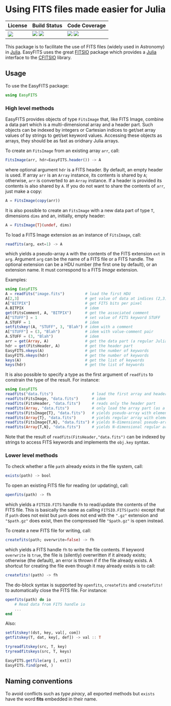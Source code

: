 # Using FITS files made easier for Julia

| **License**                     | **Build Status**                                                | **Code Coverage**                                                   |
|:--------------------------------|:----------------------------------------------------------------|:--------------------------------------------------------------------|
| [![][license-img]][license-url] | [![][travis-img]][travis-url] [![][appveyor-img]][appveyor-url] | [![][coveralls-img]][coveralls-url] [![][codecov-img]][codecov-url] |

This package is to facilitate the use of FITS files (widely used in Astronomy)
in [Julia][julia-url].  EasyFITS uses the great [FITSIO][fitsio-url] package
which provides a [Julia][julia-url] interface to the [CFITSIO][cfitsio-url]
library.


## Usage

To use the EasyFITS package:

```julia
using EasyFITS
```

### High level methods

EasyFITS provides objects of type `FitsImage` that, like FITS Image,
combine a data part which is a multi-dimensional array and a header part.  Such
objects can be indexed by integers or Cartesian indices to get/set array values
of by strings to get/set keyword values.  Accessing these objects as arrays,
they should be as fast as oridnary Julia arrays.

To create an `FitsImage` from an existing array `arr`, call:

```julia
FitsImage(arr, hdr=EasyFITS.header()) -> A
```

where optional argument `hdr` is a FITS header.  By default, an empty header is
used.  If array `arr` is an `Array` instance, its contents is shared by `A`;
otherwise, `arr` is converted to an `Array` instance.  If a header is provided
its contents is also shared by `A`.  If you do not want to share the contents
of `arr`, just make a copy:

```julia
A = FitsImage(copy(arr))
```

It is also possible to create an `FitsImage` with a new data part of type
`T`, dimensions `dims` and an, initially, empty header:


```julia
A = FitsImage{T}(undef, dims)
```

To load a FITS Image extension as an instance of `FitsImage`, call:

```julia
readfits(arg, ext=1) -> A
```

which yields a pseudo-array `A` with the contents of the FITS extension `ext`
in `arg`.  Argument `arg` can be the name of a FITS file or a FITS handle.  The
optional extension can be a HDU number (the first one by default), or an
extension name.  It must correspond to a FITS *Image* extension.

Examples:

```julia
using EasyFITS
A = readfits("image.fits")         # load the first HDU
A[2,3]                             # get value of data at indices (2,3)
A["BITPIX"]                        # get FITS bits per pixel
A.BITPIX                           # idem
get(FitsComment, A, "BITPIX")      # get the associated comment
A["STUFF"] = 1                     # set value of FITS keyword STUFF
A.STUFF = 1                        # idem
setfitskey!(A, "STUFF", 3, "Blah") # idem with a comment
A["STUFF"] = (3, "Blah")           # idem with value-comment pair
A.STUFF = (3, "Blah")              # idem
arr = get(Array, A)                # get the data part (a regular Julia array)
hdr = get(FitsHeader, A)           # get the header part
EasyFITS.nkeys(A)                  # get the number of keywords
EasyFITS.nkeys(hdr)                # get the number of keywords
keys(A)                            # get the list of keywords
keys(hdr)                          # get the list of keywords
```

It is also possible to specify a type as the first argument of `readfits`
to constrain the type of the result.  For instance:

```julia
using EasyFITS
readfits("data.fits")                 # load the first array and header
readfits(FitsImage, "data.fits")      # idem
readfits(FitsHeader, "data.fits")     # reads only the header part
readfits(Array, "data.fits")          # only load the array part (as a regular array)
readfits(FitsImage{T}, "data.fits")   # yields pseudo-array with elements of type T
readfits(Array{T}, "data.fits")       # yields regular array with elements of type T
readfits(FitsImage{T,N}, "data.fits") # yields N-dimensional pseudo-array with elements of type T
readfits(Array{T,N}, "data.fits")     # yields N-dimensional regular array with elements of type T
```

Note that the result of `readfits(FitsHeader,"data.fits")` can be indexed by
strings to access FITS keywords and implements the `obj.key` syntax.


### Lower level methods

To check whether a file `path` already exists in the file system, call:

```julia
exists(path) -> bool
```

To open an existing FITS file for reading (or updating), call:

```julia
openfits(path) -> fh
```

which yields a `FITSIO.FITS` handle `fh` to read/update the contents of the
FITS file.  This is basically the same as calling `FITSIO.FITS(path)` except
that if `path` does not exist but `path` does not end with the `".gz"`
extension and `"$path.gz"` does exist, then the compressed file `"$path.gz"` is
open instead.

To create a new FITS file for writing, call:

```julia
createfits(path; overwrite=false) -> fh
```

which yields a FITS handle `fh` to write the file contents.  If keyword
`overwrite` is `true`, the file is (silently) overwritten if it already exists;
otherwise (the default), an error is thrown if if the file already exists.  A
shortcut for creating the file even though it may already exists is to call:

```julia
createfits!(path) -> fh
```

The do-block syntax is supported by `openfits`, `createfits` and `createfits!`
to automatically close the FITS file.  For instance:

```julia
openfits(path) do io
    # Read data from FITS handle io
    ...
end
```

Also:

```julia
setfitskey!(dst, key, val[, com])
getfitskey(T, dat, key[, def]) -> val :: T

tryreadfitskey(src, T, key)
tryreadfitskeys(src, T, keys)

EasyFITS.getfile(arg [, ext])
EasyFITS.find(pred, )
```

## Naming conventions

To avoid conflicts such as *type piracy*, all exported methods but `exists`
have the word **fits** embedded in their name.

[doc-dev-img]: https://img.shields.io/badge/docs-dev-blue.svg
[doc-dev-url]: https://emmt.github.io/EasyFITS.jl/dev

[license-url]: ./LICENSE.md
[license-img]: http://img.shields.io/badge/license-MIT-brightgreen.svg?style=flat

[travis-img]: https://travis-ci.org/emmt/EasyFITS.jl.svg?branch=master
[travis-url]: https://travis-ci.org/emmt/EasyFITS.jl

[appveyor-img]: https://ci.appveyor.com/api/projects/status/github/emmt/EasyFITS.jl?branch=master
[appveyor-url]: https://ci.appveyor.com/project/emmt/EasyFITS-jl/branch/master

[coveralls-img]: https://coveralls.io/repos/github/emmt/EasyFITS.jl/badge.svg?branch=master
[coveralls-url]: https://coveralls.io/github/emmt/EasyFITS.jl?branch=master

[codecov-img]: https://codecov.io/gh/emmt/EasyFITS.jl/branch/master/graph/badge.svg
[codecov-url]: https://codecov.io/gh/emmt/EasyFITS.jl

[fitsio-url]: https://github.com/JuliaAstro/FITSIO.jl
[julia-url]: http://julialang.org/
[cfitsio-url]: http://heasarc.gsfc.nasa.gov/fitsio/
